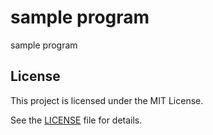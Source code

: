 # sample program
sample program

## License
This project is licensed under the MIT License.

See the [LICENSE](https://github.com/shuichiro-endo/sample_program/blob/main/LICENSE) file for details.
